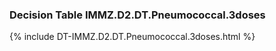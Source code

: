 ### Decision Table IMMZ.D2.DT.Pneumococcal.3doses
{% include DT-IMMZ.D2.DT.Pneumococcal.3doses.html %}

